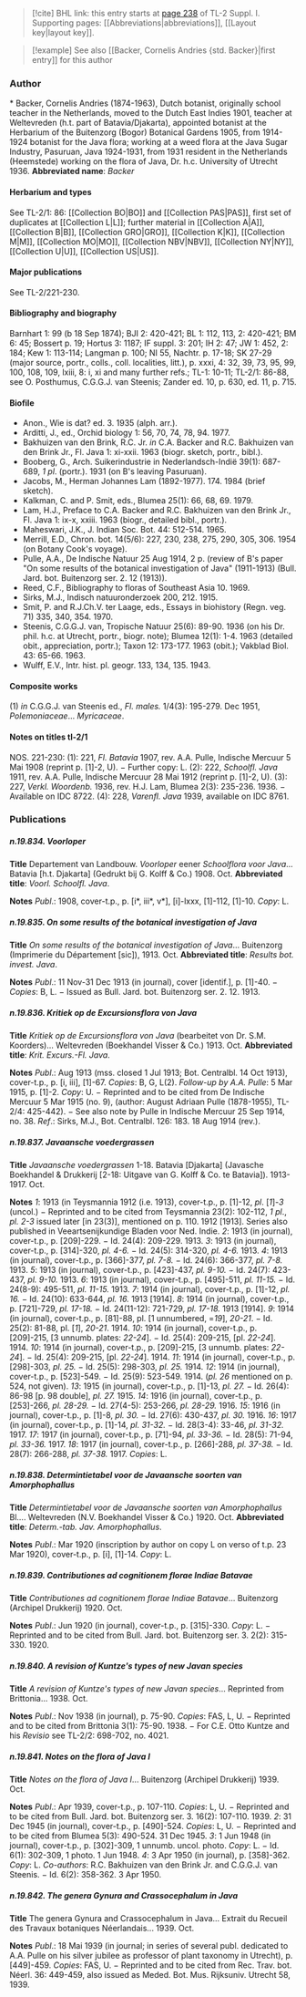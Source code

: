 > [!cite] BHL link: this entry starts at [page 238](https://www.biodiversitylibrary.org/page/33264965) of TL-2 Suppl. I.
> Supporting pages: [[Abbreviations|abbreviations]], [[Layout key|layout key]].

> [!example] See also [[Backer, Cornelis Andries {std. Backer}|first entry]] for this author

### Author

\* Backer, Cornelis Andries (1874-1963), Dutch botanist, originally school teacher in the Netherlands, moved to the Dutch East Indies 1901, teacher at Weltevreden (h.t. part of Batavia/Djakarta), appointed botanist at the Herbarium of the Buitenzorg (Bogor) Botanical Gardens 1905, from 1914-1924 botanist for the Java flora; working at a weed flora at the Java Sugar Industry, Pasuruan, Java 1924-1931, from 1931 resident in the Netherlands (Heemstede) working on the flora of Java, Dr. h.c. University of Utrecht 1936. 
**Abbreviated name**: *Backer*

#### Herbarium and types

See TL-2/1: 86: [[Collection BO|BO]] and [[Collection PAS|PAS]], first set of duplicates at [[Collection L|L]]; further material in [[Collection A|A]], [[Collection B|B]], [[Collection GRO|GRO]], [[Collection K|K]], [[Collection M|M]], [[Collection MO|MO]], [[Collection NBV|NBV]], [[Collection NY|NY]], [[Collection U|U]], [[Collection US|US]].

#### Major publications

See TL-2/221-230.

#### Bibliography and biography

Barnhart 1: 99 (b 18 Sep 1874); BJI 2: 420-421; BL 1: 112, 113, 2: 420-421; BM 6: 45; Bossert p. 19; Hortus 3: 1187; IF suppl. 3: 201; IH 2: 47; JW 1: 452, 2: 184; Kew 1: 113-114; Langman p. 100; NI 55, Nachtr. p. 17-18; SK 27-29 (major source, portr., colls., coll. localities, litt.), p. xxxi, 4: 32, 39, 73, 95, 99, 100, 108, 109, lxiii, 8: i, xi and many further refs.; TL-1: 10-11; TL-2/1: 86-88, see O. Posthumus, C.G.G.J. van Steenis; Zander ed. 10, p. 630, ed. 11, p. 715.

#### Biofile

- Anon., Wie is dat? ed. 3. 1935 (alph. arr.).
- Arditti, J., ed., Orchid biology 1: 56, 70, 74, 78, 94. 1977.
- Bakhuizen van den Brink, R.C. Jr. *in* C.A. Backer and R.C. Bakhuizen van den Brink Jr., Fl. Java 1: xi-xxii. 1963 (biogr. sketch, portr., bibl.).
- Booberg, G., Arch. Suikerindustrie in Nederlandsch-Indië 39(1): 687-689, *1 pl*. (portr.). 1931 (on B's leaving Pasuruan).
- Jacobs, M., Herman Johannes Lam (1892-1977). 174. 1984 (brief sketch).
- Kalkman, C. and P. Smit, eds., Blumea 25(1): 66, 68, 69. 1979.
- Lam, H.J., Preface to C.A. Backer and R.C. Bakhuizen van den Brink Jr., Fl. Java 1: ix-x, xxiii. 1963 (biogr., detailed bibl., portr.).
- Maheswari, J.K., J. Indian Soc. Bot. 44: 512-514. 1965.
- Merrill, E.D., Chron. bot. 14(5/6): 227, 230, 238, 275, 290, 305, 306. 1954 (on Botany Cook's voyage).
- Pulle, A.A., De Indische Natuur 25 Aug 1914, 2 p. (review of B's paper "On some results of the botanical investigation of Java" (1911-1913) (Bull. Jard. bot. Buitenzorg ser. 2. 12 (1913)).
- Reed, C.F., Bibliography to floras of Southeast Asia 10. 1969.
- Sirks, M.J., Indisch natuuronderzoek 200, 212. 1915.
- Smit, P. and R.J.Ch.V. ter Laage, eds., Essays in biohistory (Regn. veg. 71) 335, 340, 354. 1970.
- Steenis, C.G.G.J. van, Tropische Natuur 25(6): 89-90. 1936 (on his Dr. phil. h.c. at Utrecht, portr., biogr. note); Blumea 12(1): 1-4. 1963 (detailed obit., appreciation, portr.); Taxon 12: 173-177. 1963 (obit.); Vakblad Biol. 43: 65-66. 1963.
- Wulff, E.V., Intr. hist. pl. geogr. 133, 134, 135. 1943.

#### Composite works

(1) *in* C.G.G.J. van Steenis ed., *Fl. males.* 1/4(3): 195-279. Dec 1951, *Polemoniaceae*... *Myricaceae*.

#### Notes on titles tl-2/1

NOS. 221-230:
(1): 221, *Fl. Batavia* 1907, rev. A.A. Pulle, Indische Mercuur 5 Mai 1908 (reprint p. \[1\]-2, U). − Further copy: L.
(2): 222, *Schoolfl. Java* 1911, rev. A.A. Pulle, Indische Mercuur 28 Mai 1912 (reprint p. \[1\]-2, U).
(3): 227, *Verkl. Woordenb.* 1936, rev. H.J. Lam, Blumea 2(3): 235-236. 1936. − Available on IDC 8722.
(4): 228, *Varenfl. Java* 1939, available on IDC 8761.

### Publications

##### n.19.834. Voorloper

**Title**
Departement van Landbouw. *Voorloper* eener *Schoolflora voor Java*... Batavia \[h.t. Djakarta\] (Gedrukt bij G. Kolff & Co.) 1908. Oct.
**Abbreviated title**: *Voorl. Schoolfl. Java*.

**Notes**
*Publ*.: 1908, cover-t.p., p. \[i\*, iii\*, v\*\], \[i\]-lxxx, \[1\]-112, \[1\]-10. *Copy*: L.

##### n.19.835. On some results of the botanical investigation of Java

**Title**
*On some results of the botanical investigation of Java*... Buitenzorg (Imprimerie du Département \[sic\]), 1913. Oct.
**Abbreviated title**: *Results bot. invest. Java*.

**Notes**
*Publ*.: 11 Nov-31 Dec 1913 (in journal), cover \[identif.\], p. \[1\]-40. − *Copies*: B, L. − Issued as Bull. Jard. bot. Buitenzorg ser. 2. 12. 1913.

##### n.19.836. Kritiek op de Excursionsflora von Java

**Title**
*Kritiek op de Excursionsflora von Java* (bearbeitet von Dr. S.M. Koorders)... Weltevreden (Boekhandel Visser & Co.) 1913. Oct.
**Abbreviated title**: *Krit. Excurs.-Fl. Java*.

**Notes**
*Publ*.: Aug 1913 (mss. closed 1 Jul 1913; Bot. Centralbl. 14 Oct 1913), cover-t.p., p. \[i, iii\], \[1\]-67. *Copies*: B, G, L(2).
*Follow-up by A.A. Pulle*: 5 Mar 1915, p. \[1\]-2. *Copy*: U. − Reprinted and to be cited from De Indische Mercuur 5 Mar 1915 (no. 9), (author: August Adriaan Pulle (1878-1955), TL-2/4: 425-442). − See also note by Pulle in Indische Mercuur 25 Sep 1914, no. 38.
*Ref*.: Sirks, M.J., Bot. Centralbl. 126: 183. 18 Aug 1914 (rev.).

##### n.19.837. Javaansche voedergrassen

**Title**
*Javaansche voedergrassen* 1-18. Batavia \[Djakarta\] (Javasche Boekhandel & Drukkerij \[2-18: Uitgave van G. Kolff & Co. te Batavia\]). 1913-1917. Oct.

**Notes**
*1*: 1913 (in Teysmannia 1912 (i.e. 1913), cover-t.p., p. \[1\]-12, *pl*. \[*1*\]-*3* (uncol.) − Reprinted and to be cited from Teysmannia 23(2): 102-112, *1 pl*., *pl. 2-3* issued later \[in 23(3)\], mentioned on p. 110. 1912 \[1913\]. Series also published in Veeartsenijkundige Bladen voor Ned. Indie.
*2*: 1913 (in journal), cover-t.p., p. \[209\]-229. − Id. 24(4): 209-229. 1913.
*3*: 1913 (in journal), cover-t.p., p. \[314\]-320, *pl. 4-6.* − Id. 24(5): 314-320, *pl. 4-6.* 1913.
*4*: 1913 (in journal), cover-t.p., p. \[366\]-377, *pl. 7-8.* − Id. 24(6): 366-377, *pl. 7-8.* 1913.
*5*: 1913 (in journal), cover-t.p., p. \[423\]-437, *pl. 9-10.* − Id. 24(7): 423-437, *pl. 9-10.* 1913.
*6*: 1913 (in journal), cover-t.p., p. \[495\]-511, *pl. 11-15.* − Id. 24(8-9): 495-511, *pl. 11-15.* 1913.
*7*: 1914 (in journal), cover-t.p., p. \[1\]-12, *pl. 16.* − Id. 24(10): 633-644, *pl. 16.* 1913 \[1914\].
*8*: 1914 (in journal), cover-t.p., p. \[721\]-729, *pl. 17-18.* − Id. 24(11-12): 721-729, *pl. 17-18.* 1913 \[1914\].
*9*: 1914 (in journal), cover-t.p., p. \[81\]-88, pl. \[1 unnumbered, =*19*\], *20-21*. − Id. 25(2): 81-88, pl. \[*1*\], *20-21*. 1914.
*10*: 1914 (in journal), cover-t.p., p. \[209\]-215, \[3 unnumb. plates: *22-24*\]. − Id. 25(4): 209-215, \[pl. *22-24*\]. 1914.
*10*: 1914 (in journal), cover-t.p., p. \[209\]-215, \[3 unnumb. plates: *22-24*\]. − Id. 25(4): 209-215, \[pl. *22-24*\]. 1914.
*11*: 1914 (in journal), cover-t.p., p. \[298\]-303, *pl. 25.* − Id. 25(5): 298-303, *pl. 25.* 1914.
*12*: 1914 (in journal), cover-t.p., p. \[523\]-549. − Id. 25(9): 523-549. 1914. (*pl. 26* mentioned on p. 524, not given).
*13*: 1915 (in journal), cover-t.p., p. \[1\]-13, *pl. 27.* − Id. 26(4): 86-98 \[p. 98 double\], *pl. 27.* 1915.
*14*: 1916 (in journal), cover-t.p., p. \[253\]-266, *pl. 28-29.* − Id. 27(4-5): 253-266, *pl. 28-29.* 1916.
*15*: 1916 (in journal), cover-t.p., p. \[1\]-8, *pl. 30.* − Id. 27(6): 430-437, *pl. 30.* 1916.
*16*: 1917 (in journal), cover-t.p., p. \[1\]-14, *pl. 31-32.* − Id. 28(3-4): 33-46, *pl. 31-32.* 1917.
*17*: 1917 (in journal), cover-t.p., p. \[71\]-94, *pl. 33-36.* − Id. 28(5): 71-94, *pl. 33-36.* 1917.
*18*: 1917 (in journal), cover-t.p., p. \[266\]-288, *pl. 37-38.* − Id. 28(7): 266-288, *pl. 37-38.* 1917.
*Copies*: L.

##### n.19.838. Determintietabel voor de Javaansche soorten van Amorphophallus

**Title**
*Determintietabel voor de Javaansche soorten van Amorphophallus* Bl.... Weltevreden (N.V. Boekhandel Visser & Co.) 1920. Oct.
**Abbreviated title**: *Determ.-tab. Jav. Amorphophallus*.

**Notes**
*Publ*.: Mar 1920 (inscription by author on copy L on verso of t.p. 23 Mar 1920), cover-t.p., p. \[i\], \[1\]-14. *Copy*: L.

##### n.19.839. Contributiones ad cognitionem florae Indiae Batavae

**Title**
*Contributiones ad cognitionem florae Indiae Batavae*... Buitenzorg (Archipel Drukkerij) 1920. Oct.

**Notes**
*Publ*.: Jun 1920 (in journal), cover-t.p., p. \[315\]-330. *Copy*: L. − Reprinted and to be cited from Bull. Jard. bot. Buitenzorg ser. 3. 2(2): 315-330. 1920.

##### n.19.840. A revision of Kuntze's types of new Javan species

**Title**
*A revision of Kuntze's types of new Javan species*... Reprinted from Brittonia... 1938. Oct.

**Notes**
*Publ*.: Nov 1938 (in journal), p. 75-90. *Copies*: FAS, L, U. − Reprinted and to be cited from Brittonia 3(1): 75-90. 1938. − For C.E. Otto Kuntze and his *Revisio* see TL-2/2: 698-702, no. 4021.

##### n.19.841. Notes on the flora of Java I

**Title**
*Notes on the flora of Java I*... Buitenzorg (Archipel Drukkerij) 1939. Oct.

**Notes**
*Publ*.: Apr 1939, cover-t.p., p. 107-110. *Copies*: L, U. − Reprinted and to be cited from Bull. Jard. bot. Buitenzorg ser. 3. 16(2): 107-110. 1939.
*2*: 31 Dec 1945 (in journal), cover-t.p., p. \[490\]-524. *Copies*: L, U. − Reprinted and to be cited from Blumea 5(3): 490-524. 31 Dec 1945.
*3*: 1 Jun 1948 (in journal), cover-t.p., p. \[302\]-309, 1 unnumb. uncol. photo. *Copy*: L. − Id. 6(1): 302-309, 1 photo. 1 Jun 1948.
*4*: 3 Apr 1950 (in journal), p. \[358\]-362. *Copy*: L. *Co-authors*: R.C. Bakhuizen van den Brink Jr. and C.G.G.J. van Steenis. − Id. 6(2): 358-362. 3 Apr 1950.

##### n.19.842. The genera Gynura and Crassocephalum in Java

**Title**
The genera Gynura and Crassocephalum in Java... Extrait du Recueil des Travaux botaniques Néerlandais... 1939. Oct.

**Notes**
*Publ*.: 18 Mai 1939 (in journal; in series of several publ. dedicated to A.A. Pulle on his silver jubilee as professor of plant taxonomy in Utrecht), p. \[449\]-459. *Copies*: FAS, U. − Reprinted and to be cited from Rec. Trav. bot. Néerl. 36: 449-459, also issued as Meded. Bot. Mus. Rijksuniv. Utrecht 58, 1939.

